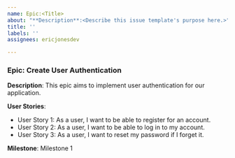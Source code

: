 ```yaml
---
name: Epic:<Title>
about: "**Description**:<Describe this issue template's purpose here.>"
title: ''
labels: ''
assignees: ericjonesdev

---
```


### Epic: Create User Authentication

**Description**: This epic aims to implement user authentication for our application.

**User Stories**:
- User Story 1: As a user, I want to be able to register for an account.
- User Story 2: As a user, I want to be able to log in to my account.
- User Story 3: As a user, I want to reset my password if I forget it.


**Milestone**: Milestone 1
